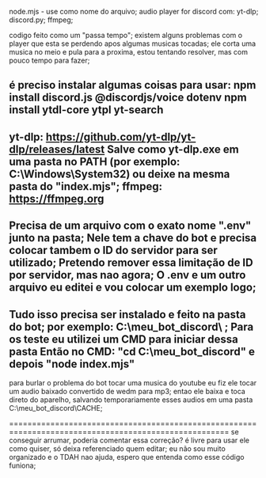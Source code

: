 node.mjs - use como nome do arquivo;
audio player for discord com: yt-dlp; discord.py; ffmpeg;

codigo feito como um "passa tempo";
existem alguns problemas com o player que esta se perdendo apos algumas musicas tocadas;
ele corta uma musica no meio e pula para a proxima, 
estou tentando resolver, mas com pouco tempo para fazer;


é preciso instalar algumas coisas para usar:
npm install discord.js @discordjs/voice dotenv
npm install ytdl-core ytpl yt-search
----------
yt-dlp: https://github.com/yt-dlp/yt-dlp/releases/latest
Salve como yt-dlp.exe em uma pasta no PATH (por exemplo: C:\Windows\System32) 
ou deixe na mesma pasta do "index.mjs";
ffmpeg: https://ffmpeg.org
---------
Precisa de um arquivo com o exato nome ".env" junto na pasta; 
Nele tem a chave do bot e precisa colocar tambem o ID do servidor para ser utilizado;
Pretendo remover essa limitação de ID por servidor, mas nao agora; 
O .env e um outro arquivo eu editei e vou colocar um exemplo logo;
-----------
Tudo isso precisa ser instalado e feito na pasta do bot;
por exemplo: C:\meu_bot_discord\ ; 
Para os teste eu utilizei um CMD para iniciar dessa pasta
Então no CMD: "cd C:\meu_bot_discord" e depois "node index.mjs"
---------
para burlar o problema do bot tocar uma musica do youtube eu fiz ele tocar um audio baixado convertido de wedm para mp3;
entao ele baixa e toca direto do aparelho, salvando temporariamente esses audios em uma pasta C:\meu_bot_discord\CACHE;


======================================================================================================
se conseguir arrumar, poderia comentar essa correção?
é livre para usar ele como quiser, só deixa referenciado quem editar;
eu não sou muito organizado e o TDAH nao ajuda, espero que entenda como esse código funiona;
